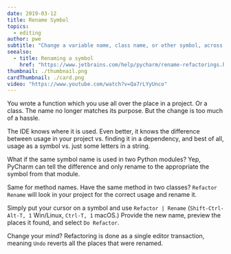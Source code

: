 ```yaml
---
date: 2019-03-12
title: Rename Symbol
topics:
  - editing
author: pwe
subtitle: "Change a variable name, class name, or other symbol, across the project."
seealso:
  - title: Renaming a symbol
    href: "https://www.jetbrains.com/help/pycharm/rename-refactorings.html"
thumbnail: ./thumbnail.png
cardThumbnail: ./card.png
video: "https://www.youtube.com/watch?v=Qa7rLYyUnco"
---
```


You wrote a function which you use all over the place in a project. Or a
class. The name no longer matches its purpose. But the change is too much
of a hassle.

The IDE knows where it is used. Even better, it knows the difference between
usage in your project vs. finding it in a dependency, and best of all, usage
as a symbol vs. just some letters in a string.

What if the same symbol name is used in two Python modules? Yep, PyCharm
can tell the difference and only rename to the appropriate the symbol from
that module.

Same for method names. Have the same method in two classes? `Refactor Rename`
will look in your project for the correct usage and rename it.

Simply put your cursor on a symbol and use
`Refactor | Rename` (`Shift-Ctrl-Alt-T, 1` Win/Linux, `Ctrl-T, 1` macOS.)
Provide the new name, preview the places it found, and select `Do Refactor`.

Change your mind? Refactoring is done as a single editor transaction,
meaning `Undo` reverts all the places that were renamed.
